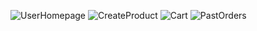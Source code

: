 ![UserHomepage](https://github.com/altinbarin/Hamburgerci/assets/139159483/bfd664ff-a0c0-4035-b02b-0287063ad4bc)
![CreateProduct](https://github.com/altinbarin/Hamburgerci/assets/139159483/4df48f83-ffff-452a-8e96-a8b5d5071ad2)
![Cart](https://github.com/altinbarin/Hamburgerci/assets/139159483/e8609806-1b78-48c4-a62a-0d11c4332732)
![PastOrders](https://github.com/altinbarin/Hamburgerci/assets/139159483/73843b10-0ea7-471b-bd2c-fb3ec31c1708)

